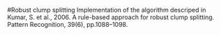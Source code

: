 #Robust clump splitting
Implementation of the algorithm descriped in
Kumar, S. et al., 2006. A rule-based approach for robust clump splitting. Pattern Recognition, 39(6), pp.1088–1098.
